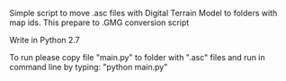 Simple script to move .asc files with Digital Terrain Model to folders
with map ids. This prepare to .GMG conversion script

Write in Python 2.7

To run please copy file "main.py" to folder with ".asc" files
and run in command line by typing: "python main.py"
